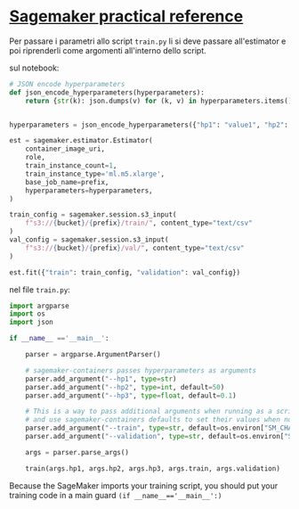 # [Sagemaker practical reference]()

Per passare i parametri allo script `train.py` li si deve passare all'estimator e poi riprenderli come argomenti all'interno dello script.

sul notebook:

```python
# JSON encode hyperparameters
def json_encode_hyperparameters(hyperparameters):
    return {str(k): json.dumps(v) for (k, v) in hyperparameters.items()}


hyperparameters = json_encode_hyperparameters({"hp1": "value1", "hp2": 300, "hp3": 0.001})

est = sagemaker.estimator.Estimator(
    container_image_uri,
    role,
    train_instance_count=1,
    train_instance_type='ml.m5.xlarge',
    base_job_name=prefix,
    hyperparameters=hyperparameters,
)

train_config = sagemaker.session.s3_input(
    f"s3://{bucket}/{prefix}/train/", content_type="text/csv"
)
val_config = sagemaker.session.s3_input(
    f"s3://{bucket}/{prefix}/val/", content_type="text/csv"
)

est.fit({"train": train_config, "validation": val_config})
```

nel file `train.py`:

```python
import argparse
import os
import json

if __name__ =='__main__':

    parser = argparse.ArgumentParser()

    # sagemaker-containers passes hyperparameters as arguments
    parser.add_argument("--hp1", type=str)
    parser.add_argument("--hp2", type=int, default=50)
    parser.add_argument("--hp3", type=float, default=0.1)

    # This is a way to pass additional arguments when running as a script
    # and use sagemaker-containers defaults to set their values when not specified.
    parser.add_argument("--train", type=str, default=os.environ["SM_CHANNEL_TRAIN"])
    parser.add_argument("--validation", type=str, default=os.environ["SM_CHANNEL_VALIDATION"])

    args = parser.parse_args()

    train(args.hp1, args.hp2, args.hp3, args.train, args.validation)
```

Because the SageMaker imports your training script, you should put your training code in a main guard `(if __name__=='__main__':)`
